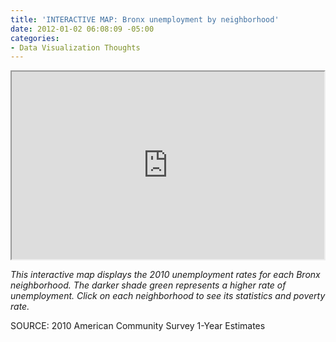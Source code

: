 ```yaml
---
title: 'INTERACTIVE MAP: Bronx unemployment by neighborhood'
date: 2012-01-02 06:08:09 -05:00
categories:
- Data Visualization Thoughts
---
```


<p><iframe width="500px" height="300px" scrolling="no" src="https://www.google.com/fusiontables/embedviz?viz=MAP&q=select+col0+from+2218798+&h=false&lat=40.85169278943306&lng=-73.840934&z=11&t=1&l=col0"></iframe></p>
<p><em>This interactive map displays the 2010 unemployment rates for each Bronx neighborhood. The darker shade green represents a higher rate of unemployment. Click on each neighborhood to see its statistics and poverty rate.</em></p>
<p>SOURCE: 2010 American Community Survey 1-Year Estimates</p>

